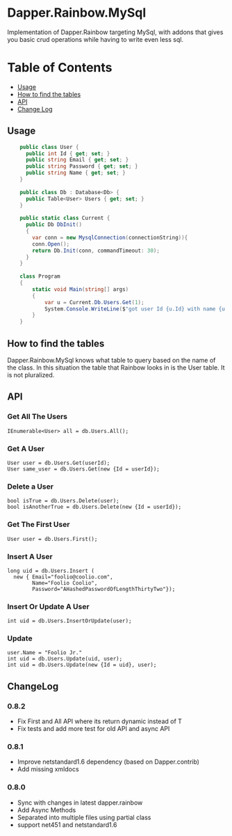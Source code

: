 Dapper.Rainbow.MySql
=======================

Implementation of Dapper.Rainbow targeting MySql,
with addons that gives you basic crud operations while having to write even less sql.

Table of Contents
=================
* [Usage](#usage)
* [How to find the tables](#how-to-find-the-tables)
* [API](#api)
* [Change Log](#changelog)

Usage
-----
```cs
    public class User {
      public int Id { get; set; }
      public string Email { get; set; }
      public string Password { get; set; }
      public string Name { get; set; }
    }
    
    public class Db : Database<Db> {
      public Table<User> Users { get; set; }
    }
    
    public static class Current {
      public Db DbInit()
      {
        var conn = new MysqlConnection(connectionString)){
        conn.Open();
        return Db.Init(conn, commandTimeout: 30);
      }
    }
    
    class Program
    {
        static void Main(string[] args)
        {
            var u = Current.Db.Users.Get(1);
            System.Console.WriteLine($"got user Id {u.Id} with name {u.Name}");
        }
    }
```

How to find the tables
----------------------

Dapper.Rainbow.MySql knows what table to query based on the name of the class. 
In this situation the table that Rainbow looks in is the User table. It is not
pluralized. 

API
---
    
### Get All The Users
    IEnumerable<User> all = db.Users.All();
    
### Get A User
    User user = db.Users.Get(userId);
    User same_user = db.Users.Get(new {Id = userId});

### Delete a User 
    bool isTrue = db.Users.Delete(user);
    bool isAnotherTrue = db.Users.Delete(new {Id = userId});
  
### Get The First User
    User user = db.Users.First();
  
### Insert A User
    long uid = db.Users.Insert (
      new { Email="foolio@coolio.com", 
            Name="Foolio Coolio", 
            Password="AHashedPasswordOfLengthThirtyTwo"});

### Insert Or Update A User
    int uid = db.Users.InsertOrUpdate(user);
    
### Update
    user.Name = "Foolio Jr."
    int uid = db.Users.Update(uid, user);
    int uid = db.Users.Update(new {Id = uid}, user);

ChangeLog
---------
### 0.8.2
* Fix First and All API where its return dynamic instead of T
* Fix tests and add more test for old API and async API

### 0.8.1
* Improve netstandard1.6 dependency (based on Dapper.contrib)
* Add missing xmldocs

### 0.8.0
* Sync with changes in latest dapper.rainbow
* Add Async Methods
* Separated into multiple files using partial class
* support net451 and netstandard1.6
